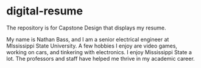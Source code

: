 # digital-resume
The repository is for Capstone Design that displays my resume. 

My name is Nathan Bass, and I am a senior electrical engineer at MIssissippi State University. A few hobbies I enjoy are video games, working on cars, and tinkering with electronics. I enjoy Mississippi State a lot. The professors and staff have helped me thrive in my academic career. 